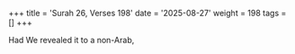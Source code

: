 +++
title = 'Surah 26, Verses 198'
date = '2025-08-27'
weight = 198
tags = []
+++

Had We revealed it to a non-Arab,